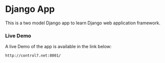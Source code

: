 # Django App
This is a two model Django app to learn Django web application framework.

### Live Demo

A live Demo of the app is available in the link below:

```
http://control7.net:8001/
```
